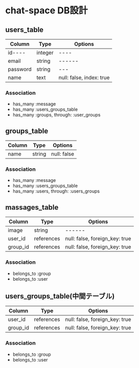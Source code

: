 # chat-space DB設計

## users_table
|Column|Type|Options|
|------|----|-------|
|id----|integer|----|
|email|string|------|
|password|string|---|
|name|text|null: false, index: true|
### Association
- has_many :message
- has_many :users_groups_table
- has_many :groups, through: :user_groups

## groups_table
|Column|Type|Options|
|------|----|-------|
|name|string|null: false|
### Association
- has_many :message
- has_many :users_groups_table
- has_many :users, through: :users_groups

## massages_table
|Column|Type|Options|
|------|----|-------|
|image|string|------|
|user_id|references|null: false, foreign_key: true|
|group_id|references|null: false, foreign_key: true|
### Association
- belongs_to :group
- belongs_to :user

## users_groups_table(中間テーブル)
|Column|Type|Options|
|------|----|-------|
|user_id|references|null: false, foreign_key: true|
|group_id|references|null: false, foreign_key: true|
### Association
- belongs_to :group
- belongs_to :user
